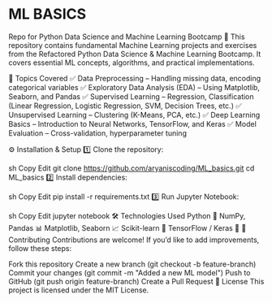# ML BASICS
Repo for Python Data Science and Machine Learning Bootcamp
🚀 This repository contains fundamental Machine Learning projects and exercises from the Refactored Python Data Science & Machine Learning Bootcamp. It covers essential ML concepts, algorithms, and practical implementations.

📌 Topics Covered
✅ Data Preprocessing – Handling missing data, encoding categorical variables
✅ Exploratory Data Analysis (EDA) – Using Matplotlib, Seaborn, and Pandas
✅ Supervised Learning – Regression, Classification (Linear Regression, Logistic Regression, SVM, Decision Trees, etc.)
✅ Unsupervised Learning – Clustering (K-Means, PCA, etc.)
✅ Deep Learning Basics – Introduction to Neural Networks, TensorFlow, and Keras
✅ Model Evaluation – Cross-validation, hyperparameter tuning

⚙️ Installation & Setup
1️⃣ Clone the repository:

sh
Copy
Edit
git clone https://github.com/aryaniscoding/ML_basics.git
cd ML_basics
2️⃣ Install dependencies:

sh
Copy
Edit
pip install -r requirements.txt
3️⃣ Run Jupyter Notebook:

sh
Copy
Edit
jupyter notebook
🛠️ Technologies Used
Python 🐍
NumPy, Pandas 📊
Matplotlib, Seaborn 📈
Scikit-learn 🤖
TensorFlow / Keras 🧠
🤝 Contributing
Contributions are welcome! If you’d like to add improvements, follow these steps:

Fork this repository
Create a new branch (git checkout -b feature-branch)
Commit your changes (git commit -m "Added a new ML model")
Push to GitHub (git push origin feature-branch)
Create a Pull Request
📜 License
This project is licensed under the MIT License.

